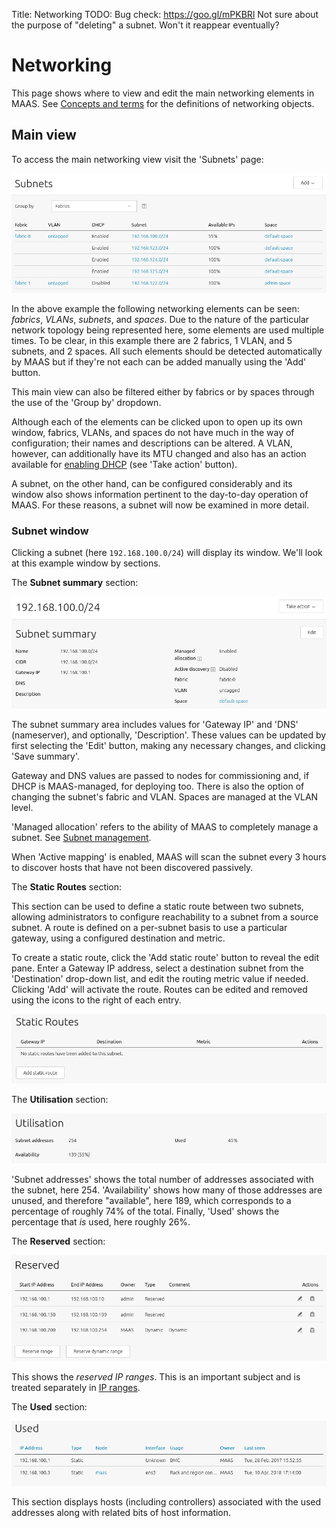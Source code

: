 Title: Networking
TODO:  Bug check: https://goo.gl/mPKBRl
       Not sure about the purpose of "deleting" a subnet. Won't it reappear eventually?


# Networking

This page shows where to view and edit the main networking elements in MAAS.
See [Concepts and terms][concepts] for the definitions of networking objects.


## Main view

To access the main networking view visit the 'Subnets' page:

![subnets page][img__subnets]

In the above example the following networking elements can be seen: *fabrics*,
*VLANs*, *subnets*, and *spaces*. Due to the nature of the particular network
topology being represented here, some elements are used multiple times. To be
clear, in this example there are 2 fabrics, 1 VLAN, and 5 subnets, and 2
spaces. All such elements should be detected automatically by MAAS but if
they're not each can be added manually using the 'Add' button. 

This main view can also be filtered either by fabrics or by spaces through the
use of the 'Group by' dropdown.

Although each of the elements can be clicked upon to open up its own window,
fabrics, VLANs, and spaces do not have much in the way of configuration; their
names and descriptions can be altered. A VLAN, however, can additionally have
its MTU changed and also has an action available for
[enabling DHCP][enabling-dhcp] (see 'Take action' button).

A subnet, on the other hand, can be configured considerably and its window also
shows information pertinent to the day-to-day operation of MAAS. For these
reasons, a subnet will now be examined in more detail.

### Subnet window

Clicking a subnet (here `192.168.100.0/24`) will display its window. We'll look
at this example window by sections.

The **Subnet summary** section:

![networking subnets page summary][img__subnets-summary]

The subnet summary area includes values for 'Gateway IP' and 'DNS'
(nameserver), and optionally, 'Description'. These values can be updated by
first selecting the 'Edit' button, making any necessary changes, and clicking
'Save summary'.

Gateway and DNS values are passed to nodes for commissioning and, if DHCP is
MAAS-managed, for deploying too. There is also the option of changing the
subnet's fabric and VLAN. Spaces are managed at the VLAN level.

'Managed allocation' refers to the ability of MAAS to completely manage a
subnet. See [Subnet management][subnet-management].

When 'Active mapping' is enabled, MAAS will scan the subnet every 3 hours to
discover hosts that have not been discovered passively. 

The **Static Routes** section:

This section can be used to define a static route between two subnets, allowing
administrators to configure reachability to a subnet from a source subnet. A
route is defined on a per-subnet basis to use a particular gateway, using a
configured destination and metric.

To create a static route, click the 'Add static route' button to reveal the
edit pane. Enter a Gateway IP address, select a destination subnet from the
'Destination' drop-down list, and edit the routing metric value if needed.
Clicking 'Add' will activate the route. Routes can be edited and removed using
the icons to the right of each entry. 

![networking static routes configuration][img__subnets-routes]

The **Utilisation** section:

![networking subnets utilisation][img__subnets-utilisation]

'Subnet addresses' shows the total number of addresses associated
with the subnet, here 254. 'Availability' shows how many of those addresses
are unused, and therefore "available", here 189, which corresponds to a
percentage of roughly 74% of the total. Finally, 'Used' shows the percentage
that *is* used, here roughly 26%.

The **Reserved** section:

![networking subnets reserved][img__subnets-reserved]

This shows the *reserved IP ranges*. This is an important subject and is
treated separately in [IP ranges][ipranges].

The **Used** section:

![networking subnets used][img__subnets-used]

This section displays hosts (including controllers) associated with the used
addresses along with related bits of host information.


<!-- LINKS -->

[concepts]: intro-concepts.md
[enabling-dhcp]: installconfig-network-dhcp.md#enabling-dhcp
[ipranges]: installconfig-network-ipranges.md
[subnet-management]: installconfig-network-subnet-management.md

[img__subnets]: ../media/installconfig-networking__2.4_subnets.png
[img__subnets-summary]: ../media/installconfig-networking__2.4_subnets-summary.png
[img__subnets-routes]: ../media/installconfig-networking__2.4_subnets-routes.png
[img__subnets-utilisation]: ../media/installconfig-networking__2.4_subnets-utilisation.png
[img__subnets-reserved]: ../media/installconfig-networking__2.4_subnets-reserved.png
[img__subnets-used]: ../media/installconfig-networking__2.4_subnets-used.png
